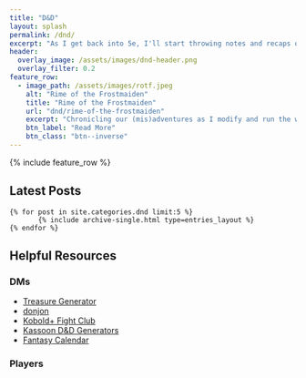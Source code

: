 ```yaml
---
title: "D&D"
layout: splash
permalink: /dnd/
excerpt: "As I get back into 5e, I'll start throwing notes and recaps onto my blog."
header:
  overlay_image: /assets/images/dnd-header.png
  overlay_filter: 0.2
feature_row:
  - image_path: /assets/images/rotf.jpeg
    alt: "Rime of the Frostmaiden"
    title: "Rime of the Frostmaiden"
    url: "dnd/rime-of-the-frostmaiden"
    excerpt: "Chronicling our (mis)adventures as I modify and run the wintry horror adventure for my friends."
    btn_label: "Read More"
    btn_class: "btn--inverse"
---
```


{% include feature_row %}

## Latest Posts
    {% for post in site.categories.dnd limit:5 %}
           {% include archive-single.html type=entries_layout %}
    {% endfor %}

## Helpful Resources

### DMs
* [Treasure Generator](http://redkatart.com/dnd5tools/)
* [donjon](http://donjon.bin.sh/5e/)
* [Kobold+ Fight Club](https://koboldplus.club/)
* [Kassoon D&D Generators](https://www.kassoon.com/dnd/dnd)
* [Fantasy Calendar](https://fantasy-calendar.com/)

### Players
